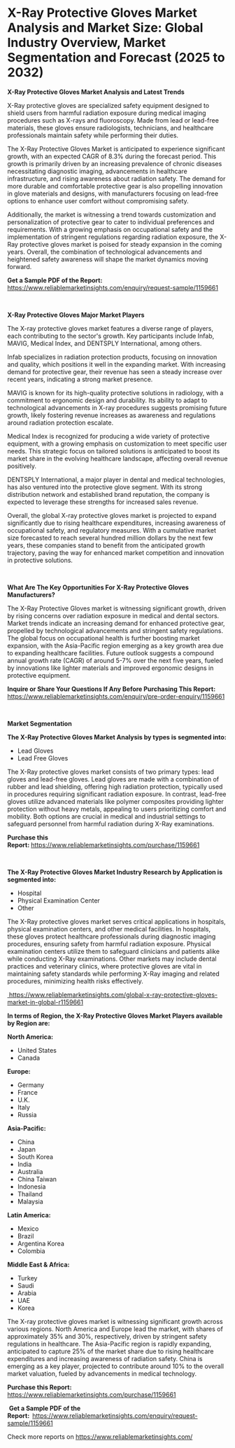 <p><h1>X-Ray Protective Gloves Market Analysis and Market Size: Global Industry Overview, Market Segmentation and Forecast (2025 to 2032)</h1></p><p><strong>X-Ray Protective Gloves Market Analysis and Latest Trends</strong></p>
<p><p>X-Ray protective gloves are specialized safety equipment designed to shield users from harmful radiation exposure during medical imaging procedures such as X-rays and fluoroscopy. Made from lead or lead-free materials, these gloves ensure radiologists, technicians, and healthcare professionals maintain safety while performing their duties.</p><p>The X-Ray Protective Gloves Market is anticipated to experience significant growth, with an expected CAGR of 8.3% during the forecast period. This growth is primarily driven by an increasing prevalence of chronic diseases necessitating diagnostic imaging, advancements in healthcare infrastructure, and rising awareness about radiation safety. The demand for more durable and comfortable protective gear is also propelling innovation in glove materials and designs, with manufacturers focusing on lead-free options to enhance user comfort without compromising safety.</p><p>Additionally, the market is witnessing a trend towards customization and personalization of protective gear to cater to individual preferences and requirements. With a growing emphasis on occupational safety and the implementation of stringent regulations regarding radiation exposure, the X-Ray protective gloves market is poised for steady expansion in the coming years. Overall, the combination of technological advancements and heightened safety awareness will shape the market dynamics moving forward.</p></p>
<p><strong>Get a Sample PDF of the Report:&nbsp;</strong> <a href="https://www.reliablemarketinsights.com/enquiry/request-sample/1159661?utm_campaign=2530&utm_medium=2&utm_source=Github&utm_content=ia&utm_term=22032025&utm_id=x-ray-protective-gloves">https://www.reliablemarketinsights.com/enquiry/request-sample/1159661</a></p>
<p>&nbsp;</p>
<p><strong>X-Ray Protective Gloves Major Market Players</strong></p>
<p><p>The X-ray protective gloves market features a diverse range of players, each contributing to the sector's growth. Key participants include Infab, MAVIG, Medical Index, and DENTSPLY International, among others. </p><p>Infab specializes in radiation protection products, focusing on innovation and quality, which positions it well in the expanding market. With increasing demand for protective gear, their revenue has seen a steady increase over recent years, indicating a strong market presence.</p><p>MAVIG is known for its high-quality protective solutions in radiology, with a commitment to ergonomic design and durability. Its ability to adapt to technological advancements in X-ray procedures suggests promising future growth, likely fostering revenue increases as awareness and regulations around radiation protection escalate.</p><p>Medical Index is recognized for producing a wide variety of protective equipment, with a growing emphasis on customization to meet specific user needs. This strategic focus on tailored solutions is anticipated to boost its market share in the evolving healthcare landscape, affecting overall revenue positively.</p><p>DENTSPLY International, a major player in dental and medical technologies, has also ventured into the protective glove segment. With its strong distribution network and established brand reputation, the company is expected to leverage these strengths for increased sales revenue.</p><p>Overall, the global X-ray protective gloves market is projected to expand significantly due to rising healthcare expenditures, increasing awareness of occupational safety, and regulatory measures. With a cumulative market size forecasted to reach several hundred million dollars by the next few years, these companies stand to benefit from the anticipated growth trajectory, paving the way for enhanced market competition and innovation in protective solutions.</p></p>
<p>&nbsp;</p>
<p><strong>What Are The Key Opportunities For X-Ray Protective Gloves Manufacturers?</strong></p>
<p><p>The X-Ray Protective Gloves market is witnessing significant growth, driven by rising concerns over radiation exposure in medical and dental sectors. Market trends indicate an increasing demand for enhanced protective gear, propelled by technological advancements and stringent safety regulations. The global focus on occupational health is further boosting market expansion, with the Asia-Pacific region emerging as a key growth area due to expanding healthcare facilities. Future outlook suggests a compound annual growth rate (CAGR) of around 5-7% over the next five years, fueled by innovations like lighter materials and improved ergonomic designs in protective equipment.</p></p>
<p><strong>Inquire or Share Your Questions If Any Before Purchasing This Report:</strong> <a href="https://www.reliablemarketinsights.com/enquiry/pre-order-enquiry/1159661?utm_campaign=2530&utm_medium=2&utm_source=Github&utm_content=ia&utm_term=22032025&utm_id=x-ray-protective-gloves">https://www.reliablemarketinsights.com/enquiry/pre-order-enquiry/1159661</a></p>
<p>&nbsp;</p>
<p><strong>Market Segmentation</strong></p>
<p><strong>The X-Ray Protective Gloves Market Analysis by types is segmented into:</strong></p>
<p><ul><li>Lead Gloves</li><li>Lead Free Gloves</li></ul></p>
<p><p>The X-Ray protective gloves market consists of two primary types: lead gloves and lead-free gloves. Lead gloves are made with a combination of rubber and lead shielding, offering high radiation protection, typically used in procedures requiring significant radiation exposure. In contrast, lead-free gloves utilize advanced materials like polymer composites providing lighter protection without heavy metals, appealing to users prioritizing comfort and mobility. Both options are crucial in medical and industrial settings to safeguard personnel from harmful radiation during X-Ray examinations.</p></p>
<p><strong>Purchase this Report:&nbsp;</strong><a href="https://www.reliablemarketinsights.com/purchase/1159661?utm_campaign=2530&utm_medium=2&utm_source=Github&utm_content=ia&utm_term=22032025&utm_id=x-ray-protective-gloves">https://www.reliablemarketinsights.com/purchase/1159661</a></p>
<p>&nbsp;</p>
<p><strong>The X-Ray Protective Gloves Market Industry Research by Application is segmented into:</strong></p>
<p><ul><li>Hospital</li><li>Physical Examination Center</li><li>Other</li></ul></p>
<p><p>The X-Ray protective gloves market serves critical applications in hospitals, physical examination centers, and other medical facilities. In hospitals, these gloves protect healthcare professionals during diagnostic imaging procedures, ensuring safety from harmful radiation exposure. Physical examination centers utilize them to safeguard clinicians and patients alike while conducting X-Ray examinations. Other markets may include dental practices and veterinary clinics, where protective gloves are vital in maintaining safety standards while performing X-Ray imaging and related procedures, minimizing health risks effectively.</p></p>
<p><a href="https://www.reliablemarketinsights.com/global-x-ray-protective-gloves-market-in-global-r1159661?utm_campaign=2530&utm_medium=2&utm_source=Github&utm_content=ia&utm_term=22032025&utm_id=x-ray-protective-gloves">&nbsp;https://www.reliablemarketinsights.com/global-x-ray-protective-gloves-market-in-global-r1159661</a></p>
<p><strong>In terms of Region, the X-Ray Protective Gloves Market Players available by Region are:</strong></p>
<p>
    <p> <strong> North America: </strong>
        <ul>
            <li>United States</li>
            <li>Canada</li>
        </ul>
        </p> 
    <p> <strong> Europe: </strong>
        <ul>
            <li>Germany</li>
            <li>France</li>
            <li>U.K.</li>
            <li>Italy</li>
            <li>Russia</li>
        </ul>
        </p> 
    <p> <strong> Asia-Pacific: </strong>
        <ul>
            <li>China</li>
            <li>Japan</li>
            <li>South Korea</li>
            <li>India</li>
            <li>Australia</li>
            <li>China Taiwan</li>
            <li>Indonesia</li>
            <li>Thailand</li>
            <li>Malaysia</li>
        </ul>
        </p> 
    <p> <strong> Latin America: </strong>
        <ul>
            <li>Mexico</li>
            <li>Brazil</li>
            <li>Argentina Korea</li>
            <li>Colombia</li>
        </ul>
        </p> 
    <p> <strong> Middle East & Africa: </strong>
        <ul>
            <li>Turkey</li>
            <li>Saudi</li>
            <li>Arabia</li>
            <li>UAE</li>
            <li>Korea</li>
        </ul>
    </p>
    </p>
<p><p>The X-ray protective gloves market is witnessing significant growth across various regions. North America and Europe lead the market, with shares of approximately 35% and 30%, respectively, driven by stringent safety regulations in healthcare. The Asia-Pacific region is rapidly expanding, anticipated to capture 25% of the market share due to rising healthcare expenditures and increasing awareness of radiation safety. China is emerging as a key player, projected to contribute around 10% to the overall market valuation, fueled by advancements in medical technology.</p></p>
<p><strong>Purchase this Report: </strong><a href="https://www.reliablemarketinsights.com/purchase/1159661?utm_campaign=2530&utm_medium=2&utm_source=Github&utm_content=ia&utm_term=22032025&utm_id=x-ray-protective-gloves">https://www.reliablemarketinsights.com/purchase/1159661</a></p>
<p>&nbsp;<strong>Get a Sample PDF of the Report:&nbsp;&nbsp;</strong><a href="https://www.reliablemarketinsights.com/enquiry/request-sample/1159661?utm_campaign=2530&utm_medium=2&utm_source=Github&utm_content=ia&utm_term=22032025&utm_id=x-ray-protective-gloves">https://www.reliablemarketinsights.com/enquiry/request-sample/1159661</a></p>
<p><strong></strong></p>
<p>Check more reports on <a href="https://www.reliablemarketinsights.com/?utm_campaign=2530&utm_medium=2&utm_source=Github&utm_content=ia&utm_term=22032025&utm_id=x-ray-protective-gloves">https://www.reliablemarketinsights.com/</a></p>